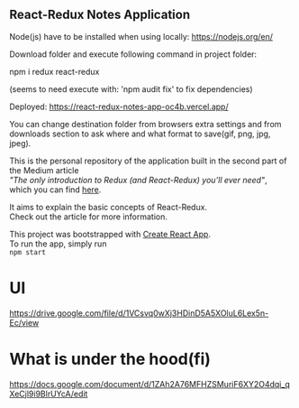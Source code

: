 ## React-Redux Notes Application

Node(js) have to be installed when using locally: https://nodejs.org/en/

Download folder and execute following command in project folder:

npm i redux react-redux

(seems to need execute with: 'npm audit fix' to fix dependencies)

Deployed: https://react-redux-notes-app-oc4b.vercel.app/

You can change destination folder from browsers extra settings and from 
downloads section to ask where and what format to save(gif, png, jpg, jpeg).

This is the personal repository of the application built in the second part of the Medium article  
*"The only introduction to Redux (and React-Redux) you’ll ever need"*,  
which you can find [here](https://medium.com/@h.stevanoski/the-only-introduction-to-redux-and-react-redux-youll-ever-need-8ce5da9e53c6).

It aims to explain the basic concepts of React-Redux.  
Check out the article for more information.

This project was bootstrapped with [Create React App](https://github.com/facebook/create-react-app).  
To run the app, simply run  
`npm start`

# UI

https://drive.google.com/file/d/1VCsvq0wXj3HDinD5A5XOluL6Lex5n-Ec/view

# What is under the hood(fi)

https://docs.google.com/document/d/1ZAh2A76MFHZSMuriF6XY2O4dqi_qXeCjl9i9BlrUYcA/edit
